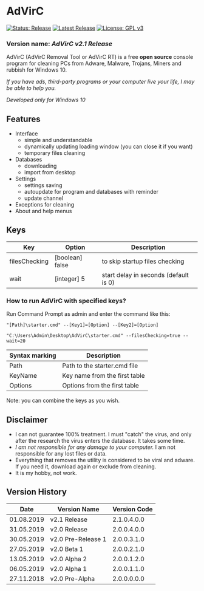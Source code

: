 # AdVirC

[![Status: Release](https://img.shields.io/badge/Status-Release-green.svg?style=for-the-badge)](#)
[![Latest Release](https://img.shields.io/badge/Latest-Release-blue.svg?style=for-the-badge)](https://github.com/MikronT/AdVirC/releases/latest)
[![License: GPL v3](https://img.shields.io/badge/License-GPL%20v3-black.svg?style=for-the-badge)](https://www.gnu.org/licenses/gpl-3.0)

<!--
[![Status: Pre-Alpha](https://img.shields.io/badge/Status-Pre--Alpha-black.svg?style=for-the-badge)](#)
[![Status: Alpha](https://img.shields.io/badge/Status-Alpha-red.svg?style=for-the-badge)](#)
[![Status: Beta](https://img.shields.io/badge/Status-Beta-orange.svg?style=for-the-badge)](#)
[![Status: Pre-Release](https://img.shields.io/badge/Status-Pre--Release-yellow.svg?style=for-the-badge)](#)
-->

### Version name: *AdVirC v2.1 Release*

AdVirC (AdVirC Removal Tool or AdVirC RT) is a free **open source** console program for cleaning PCs from Adware, Malware, Trojans, Miners and rubbish for Windows 10.

*If you have ads, third-party programs or your computer live your life, I may be able to help you.*

*Developed only for Windows 10*

<!--
Utility is in Beta-period, so there may be false positives and program errors. Some features do not working or are not exist yet. You must be patient.
-->



## Features
- Interface
  - simple and understandable
  - dynamically updating loading window (you can close it if you want)
  - temporary files cleaning
- Databases
  - downloading
  - import from desktop
- Settings
  - settings saving
  - autoupdate for program and databases with reminder
  - update channel
- Exceptions for cleaning
- About and help menus



## Keys
| Key               | Option          | Description                           |
|-------------------|-----------------|---------------------------------------|
| filesChecking     | [boolean] false | to skip startup files checking        |
| wait              | [integer] 5     | start delay in seconds (default is 0) |

### How to run AdVirC with specified keys?
Run Command Prompt as admin and enter the command like this:

```
"[Path]\starter.cmd" --[Key1]=[Option] --[Key2]=[Option]

"C:\Users\Admin\Desktop\AdVirC\starter.cmd" --filesChecking=true --wait=20
```

| Syntax marking | Description                   |
|----------------|-------------------------------|
| Path           | Path to the starter.cmd file  |
| KeyName        | Key name from the first table |
| Options        | Options from the first table  |

<!--
| ...            | Other keys and options        |
-->

Note: you can combine the keys as you wish.



## Disclaimer
- I can not guarantee 100% treatment. I must "catch" the virus, and only after the research the virus enters the database. It takes some time.
- *I am not responsible for any damage to your computer.* I am not responsible for any lost files or data.
- Everything that removes the utility is considered to be viral and adware. If you need it, download again or exclude from cleaning.
- It is my hobby, not work.



## Version History
| Date       | Version Name       | Version Code |
|------------|--------------------|--------------|
| 01.08.2019 | v2.1 Release       | 2.1.0.4.0.0  |
| 31.05.2019 | v2.0 Release       | 2.0.0.4.0.0  |
| 30.05.2019 | v2.0 Pre-Release 1 | 2.0.0.3.1.0  |
| 27.05.2019 | v2.0 Beta 1        | 2.0.0.2.1.0  |
| 13.05.2019 | v2.0 Alpha 2       | 2.0.0.1.2.0  |
| 06.05.2019 | v2.0 Alpha 1       | 2.0.0.1.1.0  |
| 27.11.2018 | v2.0 Pre-Alpha     | 2.0.0.0.0.0  |

<!--
AdVirC v2.0 Alpha 1                2.0.0.1.1.0
AdVirC v2.0 Alpha 2                2.0.0.1.2.0
AdVirC v2.0 Beta 1                 2.0.0.2.1.0
AdVirC v2.0 Pre-Release 1          2.0.0.3.1.0
AdVirC v2.0 Release                2.0.0.4.0.0

AdVirC v2.1 Beta 1                 2.1.0.2.1.0
AdVirC v2.1 Beta 1 Nightly 001     2.1.0.2.1.0.001
AdVirC v2.1 Release                2.1.0.4.0.0
-->
